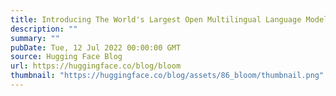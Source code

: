 ```yaml
---
title: Introducing The World's Largest Open Multilingual Language Model: BLOOM
description: ""
summary: ""
pubDate: Tue, 12 Jul 2022 00:00:00 GMT
source: Hugging Face Blog
url: https://huggingface.co/blog/bloom
thumbnail: "https://huggingface.co/blog/assets/86_bloom/thumbnail.png"
---
```


